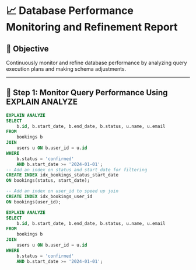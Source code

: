 # 📈 Database Performance Monitoring and Refinement Report

## 🎯 Objective

Continuously monitor and refine database performance by analyzing query execution plans and making schema adjustments.

---

## 🧪 Step 1: Monitor Query Performance Using EXPLAIN ANALYZE

```sql
EXPLAIN ANALYZE
SELECT 
    b.id, b.start_date, b.end_date, b.status, u.name, u.email
FROM 
    bookings b
JOIN 
    users u ON b.user_id = u.id
WHERE 
    b.status = 'confirmed'
    AND b.start_date >= '2024-01-01';
-- Add an index on status and start_date for filtering
CREATE INDEX idx_bookings_status_start_date 
ON bookings(status, start_date);

-- Add an index on user_id to speed up join
CREATE INDEX idx_bookings_user_id 
ON bookings(user_id);

EXPLAIN ANALYZE
SELECT 
    b.id, b.start_date, b.end_date, b.status, u.name, u.email
FROM 
    bookings b
JOIN 
    users u ON b.user_id = u.id
WHERE 
    b.status = 'confirmed'
    AND b.start_date >= '2024-01-01';
```
